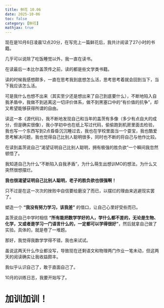 ```yaml
---
title: 鲜花 10.06
date: 2025-10-06
toc: false
category: [鲜花]
mathjax: true
---
```


现在是10月6日凌晨12点20分，在写完上一篇鲜花后，我共计阅读了27小时的书籍。

几乎可以说除了吃饭睡觉以外，我一直在读书。

在读最后一本比尔盖茨传之前，读的都是些文学类书籍。

读的时候我感想颇多，一直在思考我到底想怎么活，思考思考着就会回到当下，当下我应该怎么活。

可是我什么也想不出来（其实至少还是想出来了自己到底要什么），不断地陷入自我矛盾中，我做不到逃离这一切评价体系，做不到黑塞口中的“有价值的抗争”，却又希望能够获得所谓的自由。

读这一本《源代码》，我不断地发现自己和当年的盖茨有多像（多少有点自大的成分，但是确实很像），我小学初中也在纸上写过代码，偷偷跑到机房里面去检验，我也写一个东西写到2点昏昏沉沉睡过去，我也在学校里面当一个耍宝，我也酷爱思考解决问题，我也觉得自己比别人聪明很多，同时也不断的将自己与他作比较。

在读到盖茨说自己“渴望证明自己比别人聪明，拥有极强的胜负欲”一个瞬间我忽然顿悟了。

我知道自己为什么“不断陷入自我矛盾”，为什么萌生出想训MO的想法，为什么又突然很想摆烂。

**我也很渴望证明自己比别人聪明，老子的胜负欲也很强啊！**

只不过是在这一次次的挫败中自信要给磨没了而已，以摆烂的理由来逃避现实罢了。

塑造一个 **“我没有努力学习，该我差”** 的借口，让自己心里好受些而已。

盖茨说自己中学时相信 **“所有能把数学学好的人，学什么都不差的，无论是生物、化学，又或者是学习一门语言什么的，一定都可以学得很好”**，然后就拿自己做了实验。具体的，就是卷了一堆题。

那好，我觉得我数学学得不错，我也来试试。

虽说这两天什么作业都没写，导致现在还剩语文和物理两门作业一笔未动，但这两天的阅读确实让我收益颇丰。

我似乎认识自己了，敢于直面自己了。

10月的训练日志，我要开始写了。

# 加训加训！
